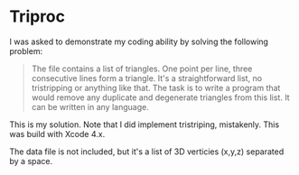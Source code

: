 # Triproc

I was asked to demonstrate my coding ability by solving the following problem:

> The file contains a list of triangles. One point per line, three consecutive lines form a triangle. It's a straightforward list, no tristripping or anything like that. The task is to write a program that would remove any duplicate and degenerate triangles from this list. It can be written in any language.


This is my solution. Note that I did implement tristriping, mistakenly. This was build with Xcode 4.x.

The data file is not included, but it's a list of 3D verticies (x,y,z) separated by a space.
